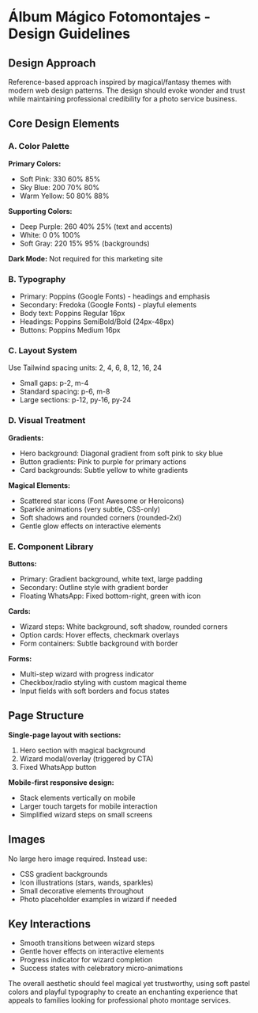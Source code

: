 # Álbum Mágico Fotomontajes - Design Guidelines

## Design Approach
Reference-based approach inspired by magical/fantasy themes with modern web design patterns. The design should evoke wonder and trust while maintaining professional credibility for a photo service business.

## Core Design Elements

### A. Color Palette
**Primary Colors:**
- Soft Pink: 330 60% 85%
- Sky Blue: 200 70% 80%  
- Warm Yellow: 50 80% 88%

**Supporting Colors:**
- Deep Purple: 260 40% 25% (text and accents)
- White: 0 0% 100%
- Soft Gray: 220 15% 95% (backgrounds)

**Dark Mode:** Not required for this marketing site

### B. Typography
- Primary: Poppins (Google Fonts) - headings and emphasis
- Secondary: Fredoka (Google Fonts) - playful elements
- Body text: Poppins Regular 16px
- Headings: Poppins SemiBold/Bold (24px-48px)
- Buttons: Poppins Medium 16px

### C. Layout System
Use Tailwind spacing units: 2, 4, 6, 8, 12, 16, 24
- Small gaps: p-2, m-4
- Standard spacing: p-6, m-8
- Large sections: p-12, py-16, py-24

### D. Visual Treatment

**Gradients:**
- Hero background: Diagonal gradient from soft pink to sky blue
- Button gradients: Pink to purple for primary actions
- Card backgrounds: Subtle yellow to white gradients

**Magical Elements:**
- Scattered star icons (Font Awesome or Heroicons)
- Sparkle animations (very subtle, CSS-only)
- Soft shadows and rounded corners (rounded-2xl)
- Gentle glow effects on interactive elements

### E. Component Library

**Buttons:**
- Primary: Gradient background, white text, large padding
- Secondary: Outline style with gradient border
- Floating WhatsApp: Fixed bottom-right, green with icon

**Cards:**
- Wizard steps: White background, soft shadow, rounded corners
- Option cards: Hover effects, checkmark overlays
- Form containers: Subtle background with border

**Forms:**
- Multi-step wizard with progress indicator
- Checkbox/radio styling with custom magical theme
- Input fields with soft borders and focus states

## Page Structure

**Single-page layout with sections:**
1. Hero section with magical background
2. Wizard modal/overlay (triggered by CTA)
3. Fixed WhatsApp button

**Mobile-first responsive design:**
- Stack elements vertically on mobile
- Larger touch targets for mobile interaction
- Simplified wizard steps on small screens

## Images
No large hero image required. Instead use:
- CSS gradient backgrounds
- Icon illustrations (stars, wands, sparkles)
- Small decorative elements throughout
- Photo placeholder examples in wizard if needed

## Key Interactions
- Smooth transitions between wizard steps
- Gentle hover effects on interactive elements
- Progress indicator for wizard completion
- Success states with celebratory micro-animations

The overall aesthetic should feel magical yet trustworthy, using soft pastel colors and playful typography to create an enchanting experience that appeals to families looking for professional photo montage services.